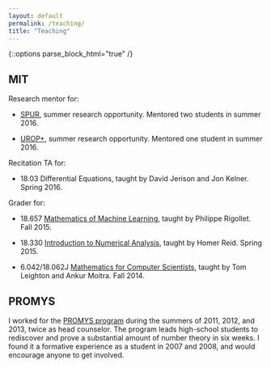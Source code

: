 ```yaml
---
layout: default
permalink: /teaching/
title: "Teaching"
---
```


{::options parse_block_html="true" /}

<div id="main" role="main">
<article class="wrap" itemscope itemtype="http://schema.org/Article">

## MIT

Research mentor for:

* [SPUR](https://math.mit.edu/research/undergraduate/spur/), summer research opportunity. Mentored two students in summer 2016.

* [UROP+](https://math.mit.edu/research/undergraduate/urop-plus/), summer research opportunity. Mentored one student in summer 2016.

Recitation TA for:

* 18.03 Differential Equations, taught by David Jerison and Jon Kelner. Spring 2016.

Grader for:

* 18.657 [Mathematics of Machine Learning](http://www-math.mit.edu/~rigollet/courses/657_F15.html), taught by Philippe Rigollet. Fall 2015.

* 18.330 [Introduction to Numerical Analysis](http://homerreid.dyndns.org/teaching/18.330/), taught by Homer Reid. Spring 2015.

* 6.042/18.062J [Mathematics for Computer Scientists](https://courses.csail.mit.edu/6.042/fall14/), taught by Tom Leighton and Ankur Moitra. Fall 2014.


## PROMYS
I worked for the [PROMYS program](http://www.promys.org/) during the summers of 2011, 2012, and 2013, twice as head counselor. The program leads high-school students to rediscover and prove a substantial amount of number theory in six weeks. I found it a formative experience as a student in 2007 and 2008, and would encourage anyone to get involved.

</article>
</div>



